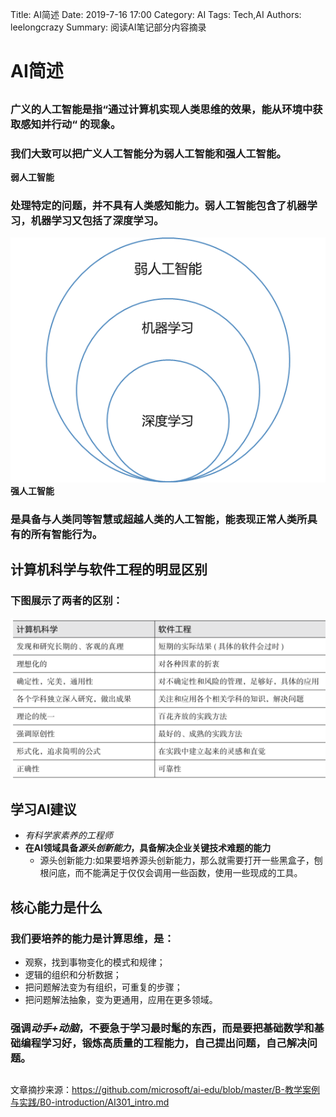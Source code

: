 Title: AI简述
Date: 2019-7-16 17:00
Category: AI
Tags: Tech,AI 
Authors: leelongcrazy
Summary: 阅读AI笔记部分内容摘录

AI简述
===
## 
### 广义的人工智能是指“通过计算机实现人类思维的效果，能从环境中获取感知并行动“ 的现象。
### 我们大致可以把广义人工智能分为弱人工智能和强人工智能。
**弱人工智能**
### 处理特定的问题，并不具有人类感知能力。弱人工智能包含了机器学习，机器学习又包括了深度学习。
![](./images/image2.png)
**强人工智能**
### 是具备与人类同等智慧或超越人类的人工智能，能表现正常人类所具有的所有智能行为。
## 
## 计算机科学与软件工程的明显区别
### 下图展示了两者的区别：
![](./images/image6.png)
## 
## 学习AI建议
- *有科学家素养的工程师*
- **在AI领域具备*源头创新能力*，具备解决企业关键技术难题的能力**
    + 源头创新能力:如果要培养源头创新能力，那么就需要打开一些黑盒子，刨根问底，而不能满足于仅仅会调用一些函数，使用一些现成的工具。
## 
## 核心能力是什么
### 我们要培养的能力是计算思维，是：
- 观察，找到事物变化的模式和规律；
- 逻辑的组织和分析数据；
- 把问题解法变为有组织，可重复的步骤；
- 把问题解法抽象，变为更通用，应用在更多领域。

### 强调*动手+动脑*，不要急于学习最时髦的东西，而是要把基础数学和基础编程学习好，锻炼高质量的工程能力，自己提出问题，自己解决问题。
## 
文章摘抄来源：[<span class="underline">https://github.com/microsoft/ai-edu/blob/master/B-教学案例与实践/B0-introduction/AI301_intro.md</span>](https://github.com/microsoft/ai-edu/blob/master/B-%E6%95%99%E5%AD%A6%E6%A1%88%E4%BE%8B%E4%B8%8E%E5%AE%9E%E8%B7%B5/B0-introduction/AI301_intro.md)